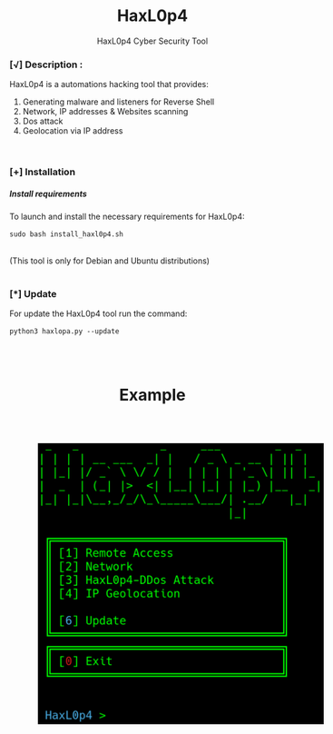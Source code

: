<h1 align="center">HaxL0p4</h1>
<p align="center">HaxL0p4 Cyber Security Tool</p>



### [√] Description :
HaxL0p4 is a automations hacking tool that provides:

1) Generating malware and listeners for Reverse Shell
2) Network, IP addresses & Websites scanning
4) Dos attack
5) Geolocation via IP address 


<br>


### [+] Installation

##### Install requirements

To launch and install the necessary requirements for HaxL0p4:
      
    sudo bash install_haxl0p4.sh

<br>
(This tool is only for Debian and Ubuntu distributions)

<br>
<br>

### [*] Update

For update the HaxL0p4 tool run the command:

    python3 haxlopa.py --update


<br>
<br>

<h1 align="center">Example</h1>

<img style="margin:50px;" align="center" src="https://github.com/L0PA/HaxL0p4/blob/main/img/haxlopa.png">

